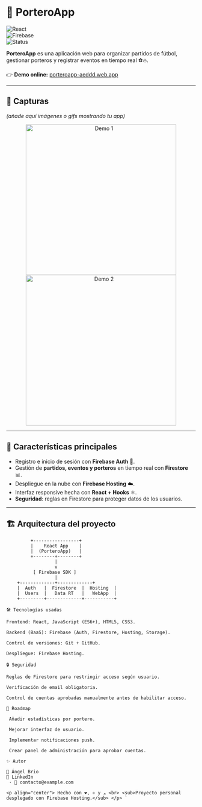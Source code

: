 # 🧤 PorteroApp  

![React](https://img.shields.io/badge/Frontend-React-61dafb?logo=react&logoColor=61dafb&labelColor=20232a)  
![Firebase](https://img.shields.io/badge/Backend-Firebase-orange?logo=firebase&logoColor=FFCA28&labelColor=20232a)  
![Status](https://img.shields.io/badge/Status-Online-success?style=flat&logo=google-chrome)  

**PorteroApp** es una aplicación web para organizar partidos de fútbol, gestionar porteros y registrar eventos en tiempo real ⚽🔥.  

👉 **Demo online:** [porteroapp-aeddd.web.app](https://porteroapp-aeddd.web.app)  

---

## 📸 Capturas
*(añade aquí imágenes o gifs mostrando tu app)*  

<p align="center">
  <img src="docs/demo1.png" width="400" alt="Demo 1">
  <img src="docs/demo2.png" width="400" alt="Demo 2">
</p>

---

## 🚀 Características principales
- Registro e inicio de sesión con **Firebase Auth** 🔐.  
- Gestión de **partidos, eventos y porteros** en tiempo real con **Firestore** 📊.  
- Despliegue en la nube con **Firebase Hosting** ☁️.  
- Interfaz responsive hecha con **React + Hooks** ⚛️.  
- **Seguridad**: reglas en Firestore para proteger datos de los usuarios.  

---

## 🏗️ Arquitectura del proyecto
```ascii
         +-----------------+
         |    React App    |
         |  (PorteroApp)   |
         +--------+--------+
                  |
                  v
          [ Firebase SDK ]
                  |
    +-------------+-------------+
    |  Auth   |  Firestore  |  Hosting  |
    |  Users  |   Data RT   |   WebApp  |
    +---------+-------------+-----------+

🛠️ Tecnologías usadas

Frontend: React, JavaScript (ES6+), HTML5, CSS3.

Backend (BaaS): Firebase (Auth, Firestore, Hosting, Storage).

Control de versiones: Git + GitHub.

Despliegue: Firebase Hosting.

🔒 Seguridad

Reglas de Firestore para restringir acceso según usuario.

Verificación de email obligatoria.

Control de cuentas aprobadas manualmente antes de habilitar acceso.

📌 Roadmap

 Añadir estadísticas por portero.

 Mejorar interfaz de usuario.

 Implementar notificaciones push.

 Crear panel de administración para aprobar cuentas.

✨ Autor

👤 Ángel Brio
📎 LinkedIn
 · 📧 contacto@example.com

<p align="center"> Hecho con ❤️, ⚛️ y ☁️ <br> <sub>Proyecto personal desplegado con Firebase Hosting.</sub> </p> `
